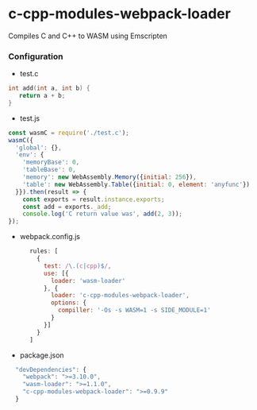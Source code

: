 # c-cpp-modules-webpack-loader
Compiles C and C++ to WASM using Emscripten


### Configuration

 * test.c
```c
int add(int a, int b) {
   return a + b;
}
```


 * test.js
```javascript
const wasmC = require('./test.c');
wasmC({
  'global': {},
  'env': {
    'memoryBase': 0,
    'tableBase': 0,
    'memory': new WebAssembly.Memory({initial: 256}),
    'table': new WebAssembly.Table({initial: 0, element: 'anyfunc'})
  }}).then(result => {
    const exports = result.instance.exports;
    const add = exports._add;
    console.log('C return value was', add(2, 3));
});
```

 * webpack.config.js
```javascript
      rules: [
        {
          test: /\.(c|cpp)$/,
          use: [{
            loader: 'wasm-loader'
          }, {
            loader: 'c-cpp-modules-webpack-loader',
            options: {
              compiller: '-Os -s WASM=1 -s SIDE_MODULE=1'
            }
          }]
        }
      ]
```

 * package.json
```javascript
  "devDependencies": {
    "webpack": ">=3.10.0",
    "wasm-loader": ">=1.1.0",
    "c-cpp-modules-webpack-loader": ">=0.9.9"
  }
```
